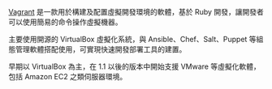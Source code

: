 [Vagrant](https://www.vagrantup.com/) 是一款用於構建及配置虛擬開發環境的軟體，基於 Ruby 開發，讓開發者可以使用簡易的命令操作虛擬機器。

主要使用開源的 VirtualBox 虛擬化系統，與 Ansible、Chef、Salt、Puppet 等組態管理軟體搭配使用，可實現快速開發部署工具的建置。

早期以 VirtualBox 為主，在 1.1 以後的版本中開始支援 VMware 等虛擬化軟體，包括 Amazon EC2 之類伺服器環境。